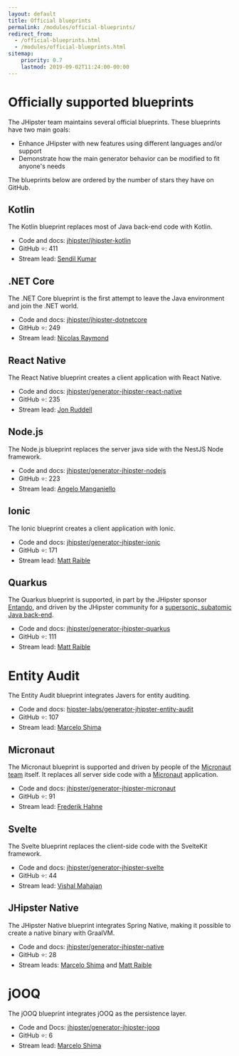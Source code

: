 ```yaml
---
layout: default
title: Official blueprints
permalink: /modules/official-blueprints/
redirect_from:
  - /official-blueprints.html
  - /modules/official-blueprints.html
sitemap:
    priority: 0.7
    lastmod: 2019-09-02T11:24:00-00:00
---
```


# <i class="fa fa-star"></i> Officially supported blueprints

The JHipster team maintains several official blueprints. These blueprints have two main goals:

* Enhance JHipster with new features using different languages and/or support
* Demonstrate how the main generator behavior can be modified to fit anyone's needs

The blueprints below are ordered by the number of stars they have on GitHub. 

## Kotlin

The Kotlin blueprint replaces most of Java back-end code with Kotlin. 

- Code and docs: [jhipster/jhipster-kotlin](https://github.com/jhipster/jhipster-kotlin)
- GitHub ⭐️: 411
- Stream lead: [Sendil Kumar](https://github.com/sendilkumarn)

## .NET Core

The .NET Core blueprint is the first attempt to leave the Java environment and join the .NET world. 

- Code and docs: [jhipster/jhipster-dotnetcore](https://github.com/jhipster/jhipster-dotnetcore)
- GitHub ⭐️: 249
- Stream lead: [Nicolas Raymond](https://github.com/nicolas63)

## React Native

The React Native blueprint creates a client application with React Native. 

- Code and docs: [jhipster/generator-jhipster-react-native](https://github.com/jhipster/generator-jhipster-react-native)
- GitHub ⭐️: 235
- Stream lead: [Jon Ruddell](https://github.com/ruddell)

## Node.js

The Node.js blueprint replaces the server java side with the NestJS Node framework. 

- Code and docs: [jhipster/generator-jhipster-nodejs](https://github.com/jhipster/generator-jhipster-nodejs)
- GitHub ⭐️: 223
- Stream lead: [Angelo Manganiello](https://github.com/amanganiello90)

## Ionic

The Ionic blueprint creates a client application with Ionic. 

- Code and docs: [jhipster/generator-jhipster-ionic](https://github.com/jhipster/generator-jhipster-ionic)
- GitHub ⭐️: 171
- Stream lead: [Matt Raible](https://github.com/mraible)

## Quarkus

The Quarkus blueprint is supported, in part by the JHipster sponsor [Entando](https://www.entando.com/), and driven by the JHipster community for a [supersonic, subatomic Java back-end](https://quarkus.io/).

- Code and docs: [jhipster/generator-jhipster-quarkus](https://github.com/jhipster/generator-jhipster-quarkus)
- GitHub ⭐️: 111
- Stream lead: [Matt Raible](https://github.com/mraible)

# Entity Audit

The Entity Audit blueprint integrates Javers for entity auditing. 

- Code and docs: [hipster-labs/generator-jhipster-entity-audit](https://github.com/hipster-labs/generator-jhipster-entity-audit)
- GitHub ⭐️: 107
- Stream lead: [Marcelo Shima](https://github.com/mshima)

## Micronaut

The Micronaut blueprint is supported and driven by people of the [Micronaut team](https://github.com/jhipster/generator-jhipster-micronaut/graphs/contributors) itself.
It replaces all server side code with a [Micronaut](https://micronaut.io/) application.

- Code and docs: [jhipster/generator-jhipster-micronaut](https://github.com/jhipster/generator-jhipster-micronaut)
- GitHub ⭐️: 91
- Stream lead: [Frederik Hahne](https://github.com/atomfrede)

## Svelte

The Svelte blueprint replaces the client-side code with the SvelteKit framework. 

- Code and docs: [jhipster/generator-jhipster-svelte](https://github.com/jhipster/generator-jhipster-svelte)
- GitHub ⭐️: 44
- Stream lead: [Vishal Mahajan](https://github.com/vishal423)

## JHipster Native

The JHipster Native blueprint integrates Spring Native, making it possible to create a native binary with GraalVM. 

- Code and docs: [jhipster/generator-jhipster-native](https://github.com/jhipster/generator-jhipster-native)
- GitHub ⭐️: 28
- Stream leads: [Marcelo Shima](https://github.com/mshima) and [Matt Raible](https://github.com/mraible)

# jOOQ

The jOOQ blueprint integrates jOOQ as the persistence layer. 

- Code and Docs: [jhipster/generator-jhipster-jooq](https://github.com/jhipster/generator-jhipster-jooq)
- GitHub ⭐️: 6
- Stream lead: [Marcelo Shima](https://github.com/mshima)
